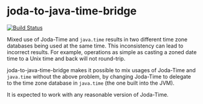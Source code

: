 # joda-to-java-time-bridge

[![Build Status](https://travis-ci.org/airlift/joda-to-java-time-bridge.svg?branch=master)](https://travis-ci.org/airlift/joda-to-java-time-bridge)

Mixed use of Joda-Time and `java.time` results in two different time zone
databases being used at the same time. This inconsistency can lead to
incorrect results. For example, operations as simple as casting a zoned
date time to a Unix time and back will not round-trip.

joda-to-java-time-bridge makes it possible to mix usages of Joda-Time and
`java.time` without the above problem, by changing Joda-Time to delegate
to the time zone database in `java.time` (the one built into the JVM).

It is expected to work with any reasonable version of Joda-Time.
